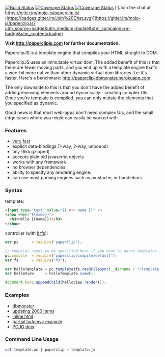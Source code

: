 [![Build Status](https://travis-ci.org/mojo-js/paperclip.js.svg?branch=master)](https://travis-ci.org/mojo-js/paperclip.js) [![Coverage Status](https://coveralls.io/repos/mojo-js/paperclip.js/badge.svg?branch=master)](https://coveralls.io/r/mojo-js/paperclip.js?branch=master) [![Coverage Status](https://david-dm.org/mojo-js/paperclip.js.svg)](https://david-dm.org/mojo-js/paperclip.js) [![Join the chat at https://gitter.im/mojo-js/paperclip.js](https://badges.gitter.im/Join%20Chat.svg)](https://gitter.im/mojo-js/paperclip.js?utm_source=badge&utm_medium=badge&utm_campaign=pr-badge&utm_content=badge)

**Visit http://paperclipjs.com for further documentation.**

PaperclipJS is a template engine that compiles your HTML straight to DOM.

PaperclipJS uses an immutable virtual dom. The added benefit of this is that there are fewer moving parts, and you end up with a template engine that's a wee-bit more native than other dynamic virtual dom libraries. I.e: it's faster. Here's a benchmark: http://paperclip-dbmonster.herokuapp.com.

The only downside to this is that you don't have the added benefit of adding/removing elements around dynamically - creating complex UIs. Once you're template is compiled, you can only mutate the elements that you specified as dynamic.

Good news is that most web-apps don't need complex UIs, and the small edge cases where you might can easily be worked with.


### Features

- [very fast](http://paperclip-dbmonster.herokuapp.com/)
- explicit data-bindings (1-way, 2-way, unbound)
- tiny (6kb gzipped)
- accepts plain old javascript objects
- works with any framework
- no browser dependencies
- ability to specify any rendering engine.
- can use most parsing engines such as mustache, or handlebars.

### Syntax

template:

```html
<input type="text" value="{{ <~> name }}" />
<show when="{{name}}">
  <h3>Hello {{name}}!</h3>
</show>
```

controller (with [brfs](https://github.com/substack/brfs)):

```javascript
var pc      = require("paperclip");

// compiler needs to be specified here if you want to parse templates in the browser
pc.compile  = require("paperclip/compile/default");
var fs      = require("fs");

var helloTemplate = pc.template(fs.readFileSync(__dirname + "/template.pc", "utf8"));
var helloView     = helloTemplate.view();

document.body.appendChild(helloView.render());
```

### Examples

- [dbmonster](http://paperclip-dbmonster.herokuapp.com/)
- [updating 2000 items](http://requirebin.com/?gist=a0a3322bce66c09746b9)
- [inline html](http://requirebin.com/?gist=bbb9b0eaccd3d7e41df1)
- [partial todomvc example](http://jsfiddle.net/JTxdM/118/)
- [POJO dots](http://jsfiddle.net/JTxdM/118/)

### Command Line Usage

```bash
cat template.pc | paperclip > template.js
```

